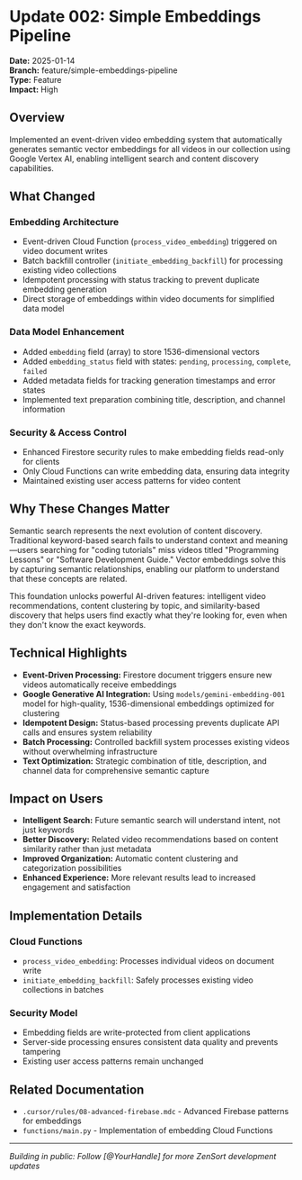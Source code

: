 # Update 002: Simple Embeddings Pipeline

**Date:** 2025-01-14  
**Branch:** feature/simple-embeddings-pipeline  
**Type:** Feature  
**Impact:** High

## Overview

Implemented an event-driven video embedding system that automatically generates semantic vector embeddings for all videos in our collection using Google Vertex AI, enabling intelligent search and content discovery capabilities.

## What Changed

### Embedding Architecture
- Event-driven Cloud Function (`process_video_embedding`) triggered on video document writes
- Batch backfill controller (`initiate_embedding_backfill`) for processing existing video collections
- Idempotent processing with status tracking to prevent duplicate embedding generation
- Direct storage of embeddings within video documents for simplified data model

### Data Model Enhancement
- Added `embedding` field (array<number>) to store 1536-dimensional vectors
- Added `embedding_status` field with states: `pending`, `processing`, `complete`, `failed`
- Added metadata fields for tracking generation timestamps and error states
- Implemented text preparation combining title, description, and channel information

### Security & Access Control
- Enhanced Firestore security rules to make embedding fields read-only for clients
- Only Cloud Functions can write embedding data, ensuring data integrity
- Maintained existing user access patterns for video content

## Why These Changes Matter

Semantic search represents the next evolution of content discovery. Traditional keyword-based search fails to understand context and meaning—users searching for "coding tutorials" miss videos titled "Programming Lessons" or "Software Development Guide." Vector embeddings solve this by capturing semantic relationships, enabling our platform to understand that these concepts are related.

This foundation unlocks powerful AI-driven features: intelligent video recommendations, content clustering by topic, and similarity-based discovery that helps users find exactly what they're looking for, even when they don't know the exact keywords.

## Technical Highlights

- **Event-Driven Processing:** Firestore document triggers ensure new videos automatically receive embeddings
- **Google Generative AI Integration:** Using `models/gemini-embedding-001` model for high-quality, 1536-dimensional embeddings optimized for clustering
- **Idempotent Design:** Status-based processing prevents duplicate API calls and ensures system reliability
- **Batch Processing:** Controlled backfill system processes existing videos without overwhelming infrastructure
- **Text Optimization:** Strategic combination of title, description, and channel data for comprehensive semantic capture

## Impact on Users

- **Intelligent Search:** Future semantic search will understand intent, not just keywords
- **Better Discovery:** Related video recommendations based on content similarity rather than just metadata
- **Improved Organization:** Automatic content clustering and categorization possibilities
- **Enhanced Experience:** More relevant results lead to increased engagement and satisfaction

## Implementation Details

### Cloud Functions
- `process_video_embedding`: Processes individual videos on document write
- `initiate_embedding_backfill`: Safely processes existing video collections in batches

### Security Model
- Embedding fields are write-protected from client applications
- Server-side processing ensures consistent data quality and prevents tampering
- Existing user access patterns remain unchanged

## Related Documentation

- `.cursor/rules/08-advanced-firebase.mdc` - Advanced Firebase patterns for embeddings
- `functions/main.py` - Implementation of embedding Cloud Functions

---
*Building in public: Follow [@YourHandle] for more ZenSort development updates* 
